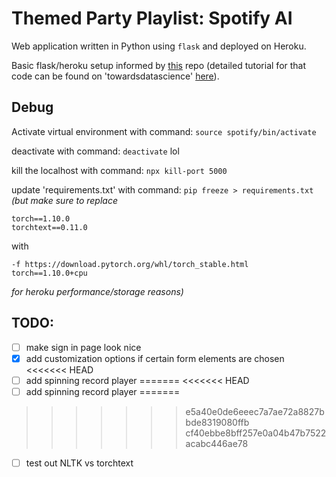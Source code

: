 # Themed Party Playlist: Spotify AI

Web application written in Python using `flask` and deployed on Heroku.

Basic flask/heroku setup informed by [this](https://github.com/venkatesannaveen/sample-webapp) repo (detailed tutorial for that code can be found on 'towardsdatascience' [here](https://towardsdatascience.com/create-and-deploy-a-simple-web-application-with-flask-and-heroku-103d867298eb)).


## Debug

Activate virtual environment with command: `source spotify/bin/activate`

deactivate with command: `deactivate` lol

kill the localhost with command: `npx kill-port 5000`

update 'requirements.txt' with command: `pip freeze > requirements.txt`\
*(but make sure to replace*
```
torch==1.10.0
torchtext==0.11.0
```
with
```
-f https://download.pytorch.org/whl/torch_stable.html
torch==1.10.0+cpu
```
 *for heroku performance/storage reasons)*

## TODO:
- [ ] make sign in page look nice
- [x] add customization options if certain form elements are chosen
<<<<<<< HEAD
- [ ] add spinning record player
=======
<<<<<<< HEAD
- [ ] add spinning record player
=======
>>>>>>> e5a40e0de6eeec7a7ae72a8827bbde8319080ffb
>>>>>>> cf40ebbe8bff257e0a04b47b7522acabc446ae78
- [ ] test out NLTK vs torchtext